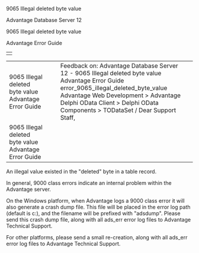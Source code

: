 9065 Illegal deleted byte value




Advantage Database Server 12  

9065 Illegal deleted byte value

Advantage Error Guide

|  |
| --- |
|  |

|  |  |  |  |  |
| --- | --- | --- | --- | --- |
| 9065 Illegal deleted byte value  Advantage Error Guide |  |  | Feedback on: Advantage Database Server 12 - 9065 Illegal deleted byte value Advantage Error Guide error\_9065\_illegal\_deleted\_byte\_value Advantage Web Development > Advantage Delphi OData Client > Delphi OData Components > TODataSet / Dear Support Staff, |  |
| 9065 Illegal deleted byte value  Advantage Error Guide |  |  |  |  |

An illegal value existed in the "deleted" byte in a table record.

In general, 9000 class errors indicate an internal problem within the Advantage server.

On the Windows platform, when Advantage logs a 9000 class error it will also generate a crash dump file. This file will be placed in the error log path (default is c:\), and the filename will be prefixed with "adsdump". Please send this crash dump file, along with all ads\_err error log files to Advantage Technical Support.

For other platforms, please send a small re-creation, along with all ads\_err error log files to Advantage Technical Support.